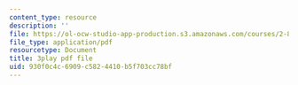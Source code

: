 ```yaml
---
content_type: resource
description: ''
file: https://ol-ocw-studio-app-production.s3.amazonaws.com/courses/2-830j-control-of-manufacturing-processes-sma-6303-spring-2008/930f0c4c6909c5824410b5f703cc78bf_aHuYrIHveJo.pdf
file_type: application/pdf
resourcetype: Document
title: 3play pdf file
uid: 930f0c4c-6909-c582-4410-b5f703cc78bf
---
```

